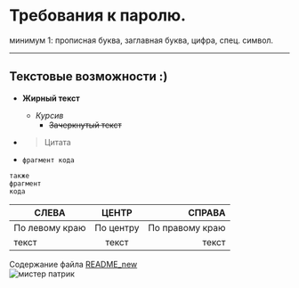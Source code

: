 # Требования к паролю.
минимум 1:
прописная буква,
заглавная буква,
цифра,
спец. символ.

---

## Текстовые возможности :)
- **Жирный текст**  
    - *Курсив*  
      - ~~Зачеркнутый текст~~  
- > Цитата

- `фрагмент кода`
```
также
фрагмент
кода
```  
| СЛЕВА | ЦЕНТР | СПРАВА |
|----------------|:---------:|----------------:|
| По левому краю | По центру | По правому краю |
| текст | текст | текст |

Содержание файла [README_new](/README_new.md)  
![мистер патрик](https://www.meme-arsenal.com/memes/841ec9173da6b2673a56e8863a891ff2.jpg)
